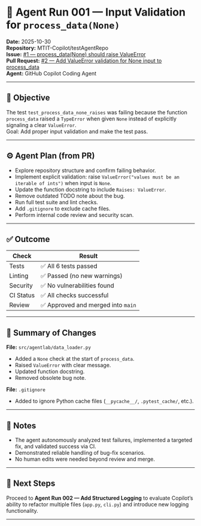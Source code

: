 # 🧠 Agent Run 001 — Input Validation for `process_data(None)`

**Date:** 2025-10-30  
**Repository:** MTIT-Copilot/testAgentRepo  
**Issue:** [#1 — process_data(None) should raise ValueError](../../issues/1)  
**Pull Request:** [#2 — Add ValueError validation for None input to process_data](../../pull/2)  
**Agent:** GitHub Copilot Coding Agent  

---

## 🎯 Objective
The test `test_process_data_none_raises` was failing because the function `process_data` raised a `TypeError` when given `None` instead of explicitly signaling a clear `ValueError`.  
Goal: Add proper input validation and make the test pass.

---

## ⚙️ Agent Plan (from PR)
- Explore repository structure and confirm failing behavior.  
- Implement explicit validation: raise `ValueError("values must be an iterable of ints")` when input is `None`.  
- Update the function docstring to include `Raises: ValueError`.  
- Remove outdated TODO note about the bug.  
- Run full test suite and lint checks.  
- Add `.gitignore` to exclude cache files.  
- Perform internal code review and security scan.

---

## ✅ Outcome
| Check | Result |
|-------|---------|
| Tests | ✅ All 6 tests passed |
| Linting | ✅ Passed (no new warnings) |
| Security | ✅ No vulnerabilities found |
| CI Status | ✅ All checks successful |
| Review | ✅ Approved and merged into `main` |

---

## 📄 Summary of Changes
**File:** `src/agentlab/data_loader.py`  
- Added a `None` check at the start of `process_data`.  
- Raised `ValueError` with clear message.  
- Updated function docstring.  
- Removed obsolete bug note.

**File:** `.gitignore`  
- Added to ignore Python cache files (`__pycache__/`, `.pytest_cache/`, etc.).

---

## 💬 Notes
- The agent autonomously analyzed test failures, implemented a targeted fix, and validated success via CI.  
- Demonstrated reliable handling of bug-fix scenarios.  
- No human edits were needed beyond review and merge.

---

## 🚀 Next Steps
Proceed to **Agent Run 002 — Add Structured Logging** to evaluate Copilot’s ability to refactor multiple files (`app.py`, `cli.py`) and introduce new logging functionality.

---
